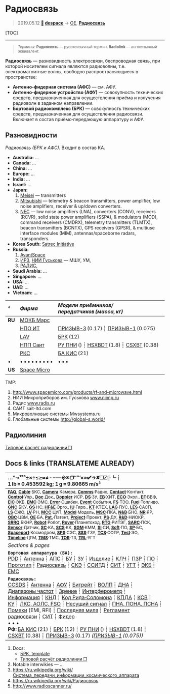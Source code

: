 # Радиосвязь
> 2019.05.12 **[🚀](../index/index.md) [despace](index.md)** → [OE](oe.md), **[Радиосвязь](comms.md)**

[TOC]

---

> <small>*Термины:* **Радиосвязь** — русскоязычный термин. **Radiolink** — англоязычный эквивалент.</small>

**Радиосвязь** — разновидность электросвязи, беспроводная связь, при которой носителем сигнала являются радиоволны, т.е. электромагнитные волны, свободно распространяющиеся в пространстве:

   - **Антенно‑фидерная система (АФС)** — см. АФУ.
   - **Антенно‑фидерное устройство (АФУ)** — совокупность технических средств, предназначенная для осуществления приёма и излучения радиоволн в заданном направлении.
   - **Бортовой радиокомплекс (БРК)** — совокупность технических средств, предназначенная для осуществления радиосвязи. Включает в состав приёмо‑передающую аппаратуру и АФУ.



## Разновидности
*Радиосвязь (БРК и АФС).* Входит в состав КА.

   - **Australia:** …
   - **Canada:** …
   - **China:** …
   - **Europe:** …
   - **India:** …
   - **Israel:** …
   - **Japan:**
      1. [Meisei](zz_meisei.md) — transmitters
      1. [Mitsubishi](zz_mitsubishi.md) — telemetry & beacon transmitters, power amplifier, low noise amplifiers, receiver & up/down converters.
      1. [NEC](zz_nec.md) — low noise amplifiers (LNA), converters (CONV), receivers (RCVR), solid state power amplifiers (SSPA), & modulators (MOD), command receivers (CMDRX), telemetry transmitters (TLMTX), beacon transmitters (BCNTX), GPS receivers (GPSR), & multiuse interface modules (MIM), antennas/spaceborne radars, transponders.
   - **Korea South:** [Satrec Initiative](zz_satreci.md)
   - **Russia:**
      1. [AvantSpace](zz_avantspace.md)
      1. [ИРЗ](zz_irz.md), [НИИ Гуськова](нии_гуськова.md) — МШУ, УМ,
      1. [РАДИС](zz_radis.md),
   - **Saudi Arabia:** …
   - **Singapore:** …
   - **USA:** …
   - **UAE:** …
   - **Vietnam:** …

|*°*|*Фирма*|*Модели приёмников/передатчиков (масса, кг)*|
|:--|:--|:--|
|**RU**| [МОКБ Марс](zz_mars_mokb.md) |   |
|| [НПО ИТ](zz_npoit.md) | [ПРИЗЫВ-3](prizyv_3.md) (0.17) ┊ [ПРИЗЫВ-1](prizyv_1.md) (0.075)  |
|| [LAV](zz_lav.md) | [БРК](brk_lav.md) (12)  |
|| [НПП Саит](zz_sait_ltd.md) | [РУ ПНИ](ру_пни.md) () ┊ [HSXBDT](hsxbdt.md) (1.8) ┊ [CSXBT](csxbt.md) (0.38)  |
|| [РКС](zz_rss.md) | [БА КИС](ба_кис.md) (21)  |
|•|• • • • • • • • •|• • •|
|**US**| [Space Micro](space_micro.md) |   |

TMP:

   1. <http://www.spacemicro.com/products/rf-and-microwave.html>
   2. НИИ Микроприборов им. Гуськова www.niimp.ru
   3. Радис www.radis.ru
   4. САИТ sait-ltd.com
   5. Микроволновые системы Mwsystems.ru
   6. Глобальные системы http://global-s.world/



## Радиолиния

[Типовой расчёт радиолинии ❐](f/comms/radiolink_template.ods)



<p style="page-break-after:always"> </p>

## Docs & links (TRANSLATEME ALREADY)
|…°·•¹²³±×÷≤≥≈≠ ‑ −— ⎆✉ ❐“”’«»✔→✘☐☑├┕┆ 1 lb = 0.453592 kg; 1 g = 9.80665 m/s²|
|:--|
|<small>**[FAQ](faq.md)**, **[Cable](cable.md)**·БКС, **[Camera](cam.md)**·Камера, **[Comms](comms.md)**·Радио, **[Contact](contact.md)**·Контакт, **[Control](control.md)**·Упр., **[Doc](doc.md)**·Док., **[Doppler](doppler.md)**·ИСР, **[DS](ds.md)**·ЗУ, **[EB](eb.md)**·ХИТ, **[ECO](ecology.md)**·Экол., **[EF](ef.md)**·ВВФ, **[ElC](elc.md)**·ЭКБ, **[EMC](emc.md)**·ЭМС, **[Error](error.md)**·Ошибки, **[Event](event.md)**·События, **[FS](fs.md)**·ТЭО, **[Fuel](fuel.md)**·Топливо, **[GNC](gnc.md)**·БКУ, **[GS](scs.md)**·НС, **[HF&E](hfe.md)**·Эрго., **[IU](iu.md)**·Гиро., **[KT](kt.md)**·КТЕХ, **[LAG](lag.md)**·ПУC, **[LES](les.md)**·САСП, **[LS](ls.md)**·СЖО, **[LV](lv.md)**·РН, **[MCC](mcc.md)**·ЦУП, **[Model](model.md)**·Модель, **[MSC](sc.md)**·ПКА, **[N&B](nnb.md)**·БНО, **[NR](nr.md)**·ЯР, **[OBC](obc.md)**·ЦВМ, **[OE](oe.md)**·БА, **[Pat.](патент.md)**·Патент, **[Project](project.md)**·Проект, **[PS](ps.md)**·ДУ, **[R&D](rnd.md)**·НИОКР, **[SRRQ](srrq.md)**·БКНР, **[Robot](robotics.md)**·Робот, **[Rover](rover.md)**·Планетоход, **[RTG](rtg.md)**·РИТЭГ, **[SARC](sarc.md)**·ПСК, **[Sensor](sensor.md)**·Датчик, **[SC](sc.md)**·КА, **[SCS](scs.md)**·КК, **[SGM](sgm.md)**·КММ, **[SI](si.md)**·СИ, **[Soft](soft.md)**·ПО, **[SP](sp.md)**·БС, **[Spaceport](spaceport.md)**·Космодром, **[SPS](sps.md)**·СЭС, **[SSS](sss.md)**·ГЗУ, **[TCS](tcs.md)**·СОТР, **[Test](test.md)**·ЭО, **[Timeline](timeline.md)**·ЦГМ, **[TMS](tms.md)**·ТМС, **[TOR](tor.md)**·ТЗ, **[TRL](trl.md)**·УГТ</small>|
|*Sections & pages*|
|**`Бортовая аппаратура (БА):`**<br> [PDD](pdd.md) ┊ [Антенна](antenna.md) ┊ [АПС](hns.md) ┊ [БУ](sp.md) ┊ [ЗУ](ds.md) ┊ [Изделие](unit.md) ┊ [КЛЧ](clean_lvl.md) ┊ [ПЗР](fov.md) ┊ [ПО](soft.md) ┊ [Прототип](prototype.md) ┊ [Радиосвязь](comms.md) ┊ [СКЭ](elmsys.md) ┊ [ССИТД](tsdcs.md) ┊ [СИТ](etedp.md) ┊ [УГТ](trl.md) ┊ [ЭКБ](elc.md) ┊ [EMC](emc.md) |
|**`Радиосвязь:`**<br> [CCSDS](ccsds.md) ┊ [Антенна](antenna.md) ┊ [АФУ](afdev.md) ┊ [Битрейт](bitrate.md) ┊ [ВОЛП](ofts.md) ┊ [ДНА](дна.md) ┊ [Диапазоны частот](rf.md) ┊ [Зрение](view.md) ┊ [Интерферометр](interferometer.md) ┊ [Информация](info.md) ┊ [КНД](directivity.md) ┊ [Код Рида‑Соломона](rsco.md) ┊ [КПДА](antenna_ap.md) ┊ [КСВ](swr.md) ┊ [КУ](ку.md) ┊ [ЛКС, АОЛС, FSO](fso.md) ┊ [Несущий сигнал](carrwave.md) ┊ [ПНА, ПОНА, ПСНА](aiad.md) ┊ [Помехи](emi.md) (EMI, RFI) ┊ [Последняя миля](last_mile.md) ┊ [Регламент радиосвязи](rr.md) ┊ [СИТ](etedp.md) ┊ [Фидер](feeder.md) <br>• • •<br> **РФ:** [БА КИС](ба_кис.md) (21) ┊ [БРК](brk_lav.md) (12) ┊ [РУ ПНИ](ру_пни.md) () ┊ [HSXBDT](hsxbdt.md) (1.8) ┊ [CSXBT](csxbt.md) (0.38) ┊ [ПРИЗЫВ-3](prizyv_3.md) (0.17) *([ПРИЗЫВ-1](prizyv_1.md) (0.075))*|

   1. Docs:
      - [БРК, template](template_comms.md)
      - [Типовой расчёт радиолинии ❐](f/comms/radiolink_template.ods)
   1. Notable interwikies — …
   1. <https://ru.wikipedia.org/wiki/Система_передачи_информации_космического_аппарата>
   1. <https://ru.wikipedia.org/wiki/Радиосвязь>
   1. <http://www.radioscanner.ru/>

